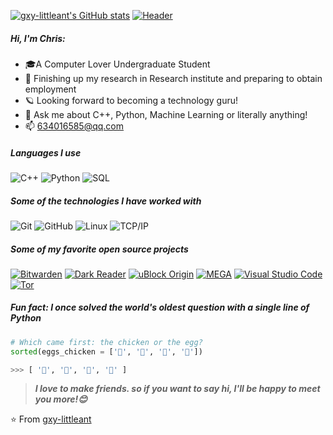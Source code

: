 [![gxy-littleant's GitHub stats](https://github-readme-stats.vercel.app/api?username=gxy-littleant)](https://github.com/anuraghazra/github-readme-stats)
[![Header](https://github.com/adamalston/adamalston/raw/master/profile.gif)](https://www.adamalston.com/)

##### Hi, I'm Chris:

- 🎓A Computer Lover Undergraduate Student
- :test_tube: Finishing up my research in Research institute and preparing to obtain employment
- 🪐 Looking forward to becoming a technology guru!
- :speech_balloon: Ask me about C++, Python, Machine Learning or literally anything!
- :mailbox: 634016585@qq.com

##### Languages I use

![C++](https://img.shields.io/badge/-C++-000000?style=flat&logo=c%2B%2B)
![Python](https://img.shields.io/badge/-Python-000000?style=flat&logo=python)
![SQL](https://img.shields.io/badge/-SQL-000000?style=flat&logo=postgresql)

##### Some of the technologies I have worked with

![Git](https://img.shields.io/badge/-Git-222222?style=flat&logo=git&logoColor=F05032)
![GitHub](https://img.shields.io/badge/-GitHub-222222?style=flat&logo=github&logoColor=181717)
![Linux](https://img.shields.io/badge/-Linux-222222?style=flat&logo=linux&logoColor=FCC624)
![TCP/IP](https://img.shields.io/badge/-TCP/IP-222222?style=flat&logo=cisco&logoColor=white)

##### Some of my favorite open source projects

[![Bitwarden](https://img.shields.io/badge/-Bitwarden-444444?style=flat&logo=bitwarden&logoColor=175DDC)](https://github.com/bitwarden)
[![Dark Reader](https://img.shields.io/badge/-Dark&#32;Reader-444444?style=flat&logo=Dark-Reader&logoColor=2f7485)](https://github.com/darkreader/darkreader)
[![uBlock Origin](https://img.shields.io/badge/-uBlock&#32;Origin-444444?style=flat&logo=UBlock-Origin&logoColor=800000)](https://github.com/gorhill/uBlock)
[![MEGA](https://img.shields.io/badge/-MEGA-444444?style=flat&logo=mega&logoColor=D9272E)](ttps://github.com/meganz/)
[![Visual Studio Code](https://img.shields.io/badge/-VSCode-444444?style=flat&logo=visual-studio-code&logoColor=007ACC)](https://github.com/microsoft/vscode)
[![Tor](https://img.shields.io/badge/-Tor-444444?style=flat&logo=tor&logoColor=7E4798)](https://www.torproject.org/)

##### Fun fact: I once solved the world's oldest question with a single line of Python
<!-- wi*quL3fcV -->

```Python
# Which came first: the chicken or the egg?
sorted(eggs_chicken = ['🥚', '🐣', '🐥', '🐔'])

>>> [ '🐔', '🐣', '🐥', '🥚' ]
```

> ***I love to make friends. so if you want to say hi, I'll be happy to meet you more!😊***

⭐️ From [gxy-littleant](https://github.com/gxy-littleant)
